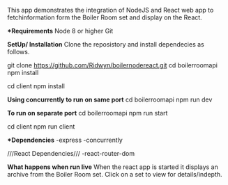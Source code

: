 This app demonstrates the integration of NodeJS and React web app to fetchinformation form the Boiler Room set and display on the React.

**\*Requirements**
Node 8 or higher
Git

**SetUp/ Installation**
Clone the reposistory and install dependecies as follows.

git clone https://github.com/Ridwyn/boilernodereact.git
cd boilerroomapi
npm install

cd client
npm install

**Using concurrently to run on same port**
cd boilerroomapi
npm run dev

**To run on separate port**
cd boilerroomapi
npm run start

cd client
npm run client

**\*Dependencies**
-express
-concurrently

///React Dependencies///
-react-router-dom

**What happens when run live**
When the react app is started it displays an archive from the Boiler Room set.
Click on a set to view for details/indepth.

